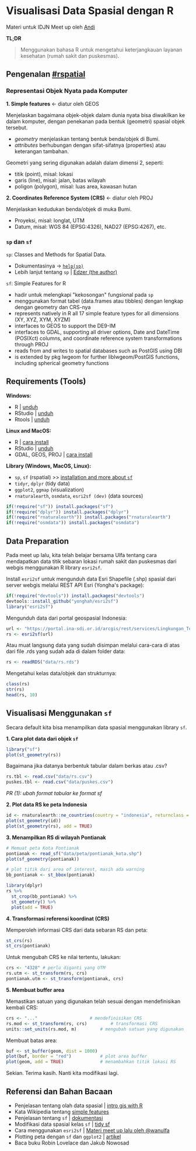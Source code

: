 # Visualisasi Data Spasial dengan R

Materi untuk IDJN Meet up oleh [Andi](https://www.twitter.com/terusterang__)

**TL;DR**

> Menggunakan bahasa R untuk mengetahui keterjangkauan layanan kesehatan (rumah sakit dan puskesmas).

## Pengenalan [#rspatial](https://twitter.com/hashtag/rspatial?src=hashtag_click)

### Representasi Objek Nyata pada Komputer

**1. Simple features** <- diatur oleh GEOS

Menjelaskan bagaimana objek-objek dalam dunia nyata bisa diwakilkan ke dalam komputer, dengan penekanan pada bentuk (geometri) spasial objek tersebut.

- *geometry* menjelaskan tentang bentuk benda/objek di Bumi.
- *attributes* berhubungan dengan sifat-sifatnya (properties) atau keterangan tambahan.

Geometri yang sering digunakan adalah dalam dimensi 2, seperti:

- titik (point), misal: lokasi
- garis (line), misal: jalan, batas wilayah
- poligon (polygon), misal: luas area, kawasan hutan

**2. Coordinates Reference System (CRS)** <- diatur oleh PROJ

Menjelaskan kedudukan benda/objek di muka Bumi.

- Proyeksi, misal: longlat, UTM
- Datum, misal: WGS 84 (EPSG:4326), NAD27 (EPSG:4267), etc.

### `sp` dan `sf`

`sp`: Classes and Methods for Spatial Data.

- Dokumentasinya -> [`help(sp)`](https://cran.r-project.org/web/packages/sp/index.html)
- Lebih lanjut tentang `sp` | [Edzer (the author)](https://edzer.github.io/sp/)

`sf`: Simple Features for R

- hadir untuk melengkapi "kekosongan" fungsional pada `sp`
- menggunakan format tabel (data.frames atau tibbles) dengan lengkap dengan geometry dan CRS-nya
- represents natively in R all 17 simple feature types for all dimensions (XY, XYZ, XYM, XYZM)
- interfaces to GEOS to support the DE9-IM
- interfaces to GDAL, supporting all driver options, Date and DateTime (POSIXct) columns, and coordinate reference system transformations through PROJ
- reads from and writes to spatial databases such as PostGIS using DBI
- is extended by pkg lwgeom for further liblwgeom/PostGIS functions, including spherical geometry functions

## Requirements (Tools)

**Windows:**

- R | [unduh](https://cran.r-project.org/)
- RStudio | [unduh](https://rstudio.com/products/rstudio/download/)
- Rtools | [unduh](https://cran.r-project.org/bin/windows/Rtools/)

**Linux and MacOS:**

- R | [cara install](#)
- RStudio | [unduh](https://rstudio.com/products/rstudio/download/)
- GDAL, GEOS, PROJ | [cara install](#)

**Library (Windows, MacOS, Linux):**

- `sp`, `sf` (rspatial) >> [installation and more about `sf`](http://r-spatial.github.io/sf/)
- `tidyr`, `dplyr` (tidy data)
- `ggplot2`, `ggmap` (visualization)
- `rnaturalearth`, `osmdata`, `esri2sf (dev)` (data sources)

```R
if(!require("sf")) install.packages("sf")
if(!require("dplyr")) install.packages("dplyr")
if(!require("rnaturalearth")) install.packages("rnaturalearth")
if(!require("osmdata")) install.packages("osmdata")
```

## Data Preparation

Pada meet up lalu, kita telah belajar bersama Ulfa tentang cara mendapatkan data titik sebaran lokasi rumah sakit dan puskesmas dari webgis menggunakan R library `esri2sf`.

Install `esri2sf` untuk mengunduh data Esri Shapefile (.shp) spasial dari server webgis melalui REST API Esri (Yongha's package):

```R
if(!require("devtools")) install.packages("devtools")
devtools::install_github("yonghah/esri2sf")
library("esri2sf")
```

Mengunduh data dari portal geospasial Indonesia:

```R
url <- "https://portal.ina-sdi.or.id/arcgis/rest/services/Lingkungan_Terbangun/RBI_50K_Fasilitas_Kesehatan/MapServer/1"
rs <- esri2sf(url)
```
Atau muat langsung data yang sudah disimpan melalui cara-cara di atas dari file .rds yang sudah ada di dalam folder data:

```R
rs <- readRDS("data/rs.rds")
```

Mengetahui kelas data/objek dan strukturnya:

```R
class(rs)
str(rs)
head(rs, 10)
```

## Visualisasi Menggunakan `sf`

Secara default kita bisa menampilkan data spasial menggunakan library `sf`.

**1. Cara plot data dari objek `sf`**

```R
library("sf")
plot(st_geometry(rs))
```

Bagaimana jika datanya berbentuk tabular dalam berkas atau .csv?

```R
rs.tbl <- read.csv("data/rs.csv")
puskes.tbl <- read.csv("data/puskes.csv")
```
*PR (1): ubah format tabular ke format sf*

**2. Plot data RS ke peta Indonesia**

```R
id <- rnaturalearth::ne_countries(country = "indonesia", returnclass = "sf")
plot(st_geometry(id))
plot(st_geometry(rs), add = TRUE)
```

**3. Menampilkan RS di wilayah Pontianak**

```R
# Memuat peta Kota Pontianak
pontianak <- read_sf("data/peta/pontianak_kota.shp")
plot(sf_geometry(pontianak))

# plot titik dari area of interest, masih ada warning
bb_pontianak <- st_bbox(pontianak)

library(dplyr)
rs %>%
  st_crop(bb_pontianak) %>% 
  st_geometry() %>% 
  plot(add = TRUE)
```

**4. Transformasi referensi koordinat (CRS)**

Memperoleh informasi CRS dari data sebaran RS dan peta:

```R
st_crs(rs)
st_crs(pontianak)
```

Untuk mengubah CRS ke nilai tertentu, lakukan:

```R
crs <- "4328" # perlu diganti yang UTM
rs.utm <- st_transform(rs, crs)
pontianak.utm <- st_transform(pontianak, crs)
```

**5. Membuat buffer area**

Memastikan satuan yang digunakan telah sesuai dengan mendefinisikan kembali CRS:

```R
crs <- "..."					# mendefinisikan CRS
rs.mod <- st_transform(rs, crs)			# transformasi CRS
units::set_units(rs.mod, m)			# mengubah satuan yang digunakan
```

Membuat batas area:

```R
buf <- st_buffer(geom, dist = 1000)
plot(buf, border = "red")			# plot area buffer
plot(geom, add = TRUE)				# menambahkan titik lokasi RS
```

Sekian. Terima kasih. Nanti kita modifikasi lagi.

## Referensi dan Bahan Bacaan

- Penjelasan tentang olah data spasial | [intro gis with R](https://www.jessesadler.com/post/gis-with-r-intro/)
- Kata Wikipedia tentang [simple features](https://en.wikipedia.org/wiki/Simple_Features)
- Penjelasan tentang `sf` | [dokumentasi](https://cran.r-project.org/web/packages/sf/vignettes/sf1.html)
- Modifikasi data spasial kelas `sf` | [tidy sf](http://strimas.com/r/tidy-sf/)
- Cara menggunakan `esri2sf` | [Materi meet up lalu oleh @wanulfa](https://github.com/wanulfa/argis-server)
- Plotting peta dengan `sf` dan `ggplot2` | [artikel](https://www.r-bloggers.com/zooming-in-on-maps-with-sf-and-ggplot2/)
- Baca buku Robin Lovelace dan Jakub Nowosad
